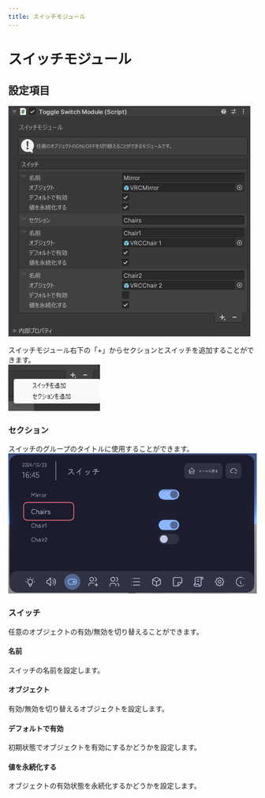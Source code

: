 ```yaml
---
title: スイッチモジュール
---
```


# スイッチモジュール
## 設定項目
![alt text](images/switch/main.png)

スイッチモジュール右下の「+」からセクションとスイッチを追加することができます。  
![alt text](images/switch/add.png)

### セクション
スイッチのグループのタイトルに使用することができます。
![alt text](images/switch/section.png)

### スイッチ
任意のオブジェクトの有効/無効を切り替えることができます。

#### 名前
スイッチの名前を設定します。

#### オブジェクト
有効/無効を切り替えるオブジェクトを設定します。

#### デフォルトで有効
初期状態でオブジェクトを有効にするかどうかを設定します。

#### 値を永続化する
オブジェクトの有効状態を永続化するかどうかを設定します。
